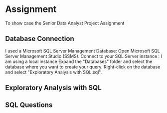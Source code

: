 # Assignment
To show case the Senior Data Analyst Project Assignment

## Database Connection
I used a Microsoft SQL Server Management Database: 
Open Microsoft SQL Server Management Studio (SSMS).
Connect to your SQL Server instance : I am using a local instance
Expand the "Databases" folder and select the database where you want to create your query.
Right-click on the database and select "Exploratory Analysis with SQL.sql".


## Exploratory Analysis with SQL


## SQL Questions
